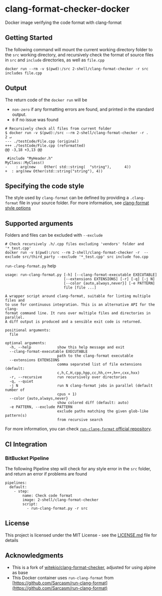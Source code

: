 # clang-format-checker-docker

Docker image verifying the code format with clang-format

## Getting Started

The following command will mount the current working directory folder to the `src` working directory, and recursively check the format of source files in `src` and  `include` directories, as well as `file.cpp`

`docker run --rm -v $(pwd):/src 2-shell/clang-format-checker -r src includes file.cpp`

## Output

The return code of the `docker run` will be
* `non-zero` if any formatting errors are found, and printed in the standard output.
* `0` if no issue was found

```
# Recursively check all files from current folder
$ docker run -v $(pwd):/src --rm 2-shell/clang-format-checker -r .                                 2 ↵
--- ./testCode/File.cpp	(original)
+++ ./testCode/File.cpp	(reformatted)
@@ -3,18 +3,13 @@
 
 #include "MyHeader.h"
MyClass::MyClass()
-    : arg(new    Other( std::string(  "string"),      4))
+  : arg(new Other(std::string("string"), 4))
```

## Specifying the code style

The style used by `clang-format` can be defined by providing a `.clang-format` file in your source folder. For more information, see [clang-format style options](https://clang.llvm.org/docs/ClangFormatStyleOptions.html)

## Supported arguments

Folders and files can be excluded with `--exclude`
```
# Check recursively .h/.cpp files excluding 'vendors' folder and '*_test.cpp'
docker run -v $(pwd):/src --rm 2-shell/clang-format-checker -r  --exclude src/third_party --exclude '*_test.cpp' src include foo.cpp
```

`run-clang-format.py` help
```
usage: run-clang-format.py [-h] [--clang-format-executable EXECUTABLE]
                           [--extensions EXTENSIONS] [-r] [-q] [-j N]
                           [--color {auto,always,never}] [-e PATTERN]
                           file [file ...]

A wrapper script around clang-format, suitable for linting multiple files and
to use for continuous integration. This is an alternative API for the clang-
format command line. It runs over multiple files and directories in parallel.
A diff output is produced and a sensible exit code is returned.

positional arguments:
  file

optional arguments:
  -h, --help            show this help message and exit
  --clang-format-executable EXECUTABLE
                        path to the clang-format executable
  --extensions EXTENSIONS
                        comma separated list of file extensions (default:
                        c,h,C,H,cpp,hpp,cc,hh,c++,h++,cxx,hxx)
  -r, --recursive       run recursively over directories
  -q, --quiet
  -j N                  run N clang-format jobs in parallel (default number of
                        cpus + 1)
  --color {auto,always,never}
                        show colored diff (default: auto)
  -e PATTERN, --exclude PATTERN
                        exclude paths matching the given glob-like pattern(s)
                        from recursive search
```
For more information, you can check [`run-clang-format` official repository](https://github.com/Sarcasm/run-clang-format).

## CI Integration

### BitBucket Pipeline

The following Pipeline step will check for any style error in the `src` folder, and return an error if problems are found
```
pipelines:
  default:
    - step:
        name: Check code format
        image: 2-shell/clang-format-checker
        script:
          - run-clang-format.py -r src
```

## License

This project is licensed under the MIT License - see the [LICENSE.md](LICENSE.md) file for details

## Acknowledgments

* This is a fork of [witekio/clang-format-checker](https://github.com/Witekio/clang-format-checker-docker), adjusted for using alpine as base
* This Docker container uses `run-clang-format` from [https://github.com/Sarcasm/run-clang-format](https://github.com/Sarcasm/run-clang-format)
